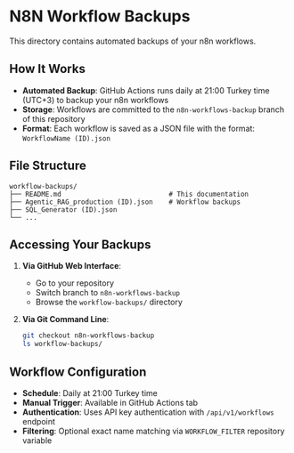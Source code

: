 # N8N Workflow Backups

This directory contains automated backups of your n8n workflows.

## How It Works

- **Automated Backup**: GitHub Actions runs daily at 21:00 Turkey time (UTC+3) to backup your n8n workflows
- **Storage**: Workflows are committed to the `n8n-workflows-backup` branch of this repository
- **Format**: Each workflow is saved as a JSON file with the format: `WorkflowName (ID).json`

## File Structure

```
workflow-backups/
├── README.md                           # This documentation
├── Agentic_RAG_production (ID).json    # Workflow backups
├── SQL_Generator (ID).json
└── ...
```

## Accessing Your Backups

1. **Via GitHub Web Interface**:
   - Go to your repository
   - Switch branch to `n8n-workflows-backup`
   - Browse the `workflow-backups/` directory

2. **Via Git Command Line**:
   ```bash
   git checkout n8n-workflows-backup
   ls workflow-backups/
   ```

## Workflow Configuration

- **Schedule**: Daily at 21:00 Turkey time
- **Manual Trigger**: Available in GitHub Actions tab
- **Authentication**: Uses API key authentication with `/api/v1/workflows` endpoint
- **Filtering**: Optional exact name matching via `WORKFLOW_FILTER` repository variable
